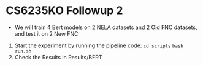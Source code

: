# CS6235KO Followup 2
* We will train 4 Bert models on 2 NELA datasets and 2 Old FNC datasets, and test it on 2 New FNC
1. Start the experiment by running the pipeline code:
    `cd scripts`
    `bash run.sh` 
2. Check the Results in Results/BERT